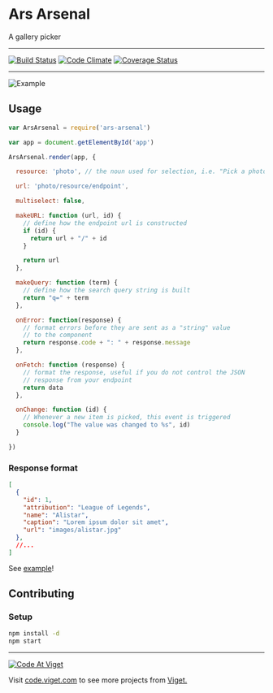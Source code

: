 # Ars Arsenal

A gallery picker

---

[![Build Status](https://travis-ci.org/vigetlabs/ars-arsenal.png?branch=master)](https://travis-ci.org/vigetlabs/ars-arsenal)
[![Code Climate](https://codeclimate.com/github/vigetlabs/ars-arsenal/badges/gpa.svg)](https://codeclimate.com/github/vigetlabs/ars-arsenal)
[![Coverage Status](https://coveralls.io/repos/vigetlabs/ars-arsenal/badge.png?branch=master)](https://coveralls.io/r/vigetlabs/ars-arsenal?branch=master)

---

![Example](http://f.cl.ly/items/2Z442e3B3o2D2k1j410I/ars.gif)

## Usage

```javascript
var ArsArsenal = require('ars-arsenal')

var app = document.getElementById('app')

ArsArsenal.render(app, {

  resource: 'photo', // the noun used for selection, i.e. "Pick a photo"

  url: 'photo/resource/endpoint',

  multiselect: false,

  makeURL: function (url, id) {
    // define how the endpoint url is constructed
    if (id) {
      return url + "/" + id
    }

    return url
  },

  makeQuery: function (term) {
    // define how the search query string is built
    return "q=" + term
  },

  onError: function(response) {
    // format errors before they are sent as a "string" value
    // to the component
    return response.code + ": " + response.message
  },

  onFetch: function (response) {
    // format the response, useful if you do not control the JSON
    // response from your endpoint
    return data
  },

  onChange: function (id) {
    // Whenever a new item is picked, this event is triggered
    console.log("The value was changed to %s", id)
  }

})
```

### Response format

```json
[
  {
    "id": 1,
    "attribution": "League of Legends",
    "name": "Alistar",
    "caption": "Lorem ipsum dolor sit amet",
    "url": "images/alistar.jpg"
  },
  //...
]
```

See [example](https://github.com/vigetlabs/ars-arsenal/tree/master/example)!


## Contributing

### Setup

```bash
npm install -d
npm start
```

***

<a href="http://code.viget.com">
  <img src="http://code.viget.com/github-banner.png" alt="Code At Viget">
</a>

Visit [code.viget.com](http://code.viget.com) to see more projects from [Viget.](https://viget.com)
